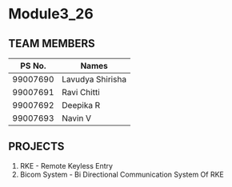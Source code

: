 # Module3_26
## TEAM MEMBERS
|  PS No.  |  Names  |
|----------|----------|
| 99007690 | Lavudya Shirisha
| 99007691 | Ravi Chitti
| 99007692 | Deepika R
| 99007693 | Navin V
## PROJECTS
 1. RKE - Remote Keyless Entry
 2. Bicom System - Bi Directional Communication System Of RKE
